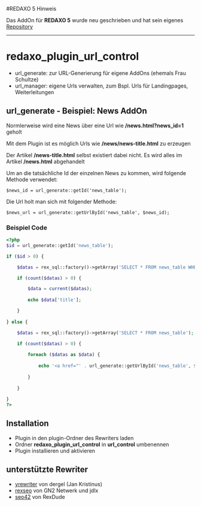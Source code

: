 
#REDAXO 5 Hinweis 

Das AddOn für **REDAXO 5** wurde neu geschrieben und hat sein eigenes [Repository](https://github.com/tbaddade/redaxo_url)
* * * * * * * * * * * * * * * * * * * * 


redaxo_plugin_url_control
================================================================================

- url_generate: zur URL-Generierung für eigene AddOns (ehemals Frau Schultze)
- url_manager: eigene Urls verwalten, zum Bspl. Urls für Landingpages, Weiterleitungen


url_generate - Beispiel: News AddOn
--------------------------------------------------------------------------------
Normlerweise wird eine News über eine Url wie **/news.html?news_id=1** geholt

Mit dem Plugin ist es möglich Urls wie **/news/news-title.html** zu erzeugen

Der Artikel **/news-title.html** selbst existiert dabei nicht. Es wird alles im Artikel **/news.html** abgehandelt

Um an die tatsächliche Id der einzelnen News zu kommen, wird folgende Methode verwendet:
```
$news_id = url_generate::getId('news_table');
```

Die Url holt man sich mit folgender Methode:
```
$news_url = url_generate::getUrlById('news_table', $news_id);
```

### Beispiel Code

```php
<?php
$id = url_generate::getId('news_table');

if ($id > 0) {

    $datas = rex_sql::factory()->getArray('SELECT * FROM news_table WHERE id = "' . mysql_real_escape_string($id). '"');

    if (count($datas) > 0) {

        $data = current($datas);
		
		echo $data['title'];

	}
	
} else {

    $datas = rex_sql::factory()->getArray('SELECT * FROM news_table');

    if (count($datas) > 0) {
	
    	foreach ($datas as $data) {
	
			echo '<a href="' . url_generate::getUrlById('news_table', $data['id']) . '">' . $data['title'] . '</a>';
			
		}
		
	}
	
}
?>
```


Installation
--------------------------------------------------------------------------------
* Plugin in den plugin-Ordner des Rewriters laden
* Ordner **redaxo_plugin_url_control** in **url_control** umbenennen
* Plugin installieren und aktivieren


unterstützte Rewriter
--------------------------------------------------------------------------------
* [yrewriter](https://github.com/dergel/redaxo4_yrewrite) von dergel (Jan Kristinus)
* [rexseo](https://github.com/gn2netwerk/rexseo) von GN2 Netwerk und jdlx
* [seo42](https://github.com/RexDude/seo42) von RexDude
